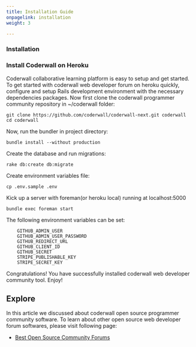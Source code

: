 ```yaml
---
title: Installation Guide
onpagelink: installation
weight: 3

---
```


### Installation

### Install Coderwall on Heroku

Coderwall collaborative learning platform is easy to setup and get started. To get started with coderwall web developer forum on heroku quickly, configure and setup Rails development environment with the necessary dependencies packages. Now first clone the coderwall programmer community repository in ~/coderwall folder:

    git clone https://github.com/coderwall/coderwall-next.git coderwall
    cd coderwall

Now, run the bundler in project directory:

    bundle install --without production

Create the database and run migrations:

    rake db:create db:migrate

Create environment variables file:

    cp .env.sample .env

Kick up a server with foreman(or heroku local) running at localhost:5000

    bundle exec foreman start

The following environment variables can be set:

		GITHUB_ADMIN_USER
		GITHUB_ADMIN_USER_PASSWORD
		GITHUB_REDIRECT_URL
		GITHUB_CLIENT_ID
		GITHUB_SECRET
		STRIPE_PUBLISHABLE_KEY
		STRIPE_SECRET_KEY

Congratulations! You have successfully installed coderwall web developer community tool. Enjoy!

Explore
-------

In this article we discussed about coderwall open source programmer community software. To learn about other open source web developer forum softwares, please visit following page:

*   [Best Open Source Community Forums](https://products.containerize.com/discussion-forum)